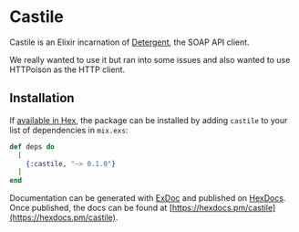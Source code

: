 # Castile

Castile is an Elixir incarnation of [Detergent](https://github.com/devinus/detergent), the SOAP API client.

We really wanted to use it but ran into some issues and also wanted to use
HTTPoison as the HTTP client.

## Installation

If [available in Hex](https://hex.pm/docs/publish), the package can be installed
by adding `castile` to your list of dependencies in `mix.exs`:

```elixir
def deps do
  [
    {:castile, "~> 0.1.0"}
  ]
end
```

Documentation can be generated with [ExDoc](https://github.com/elixir-lang/ex_doc)
and published on [HexDocs](https://hexdocs.pm). Once published, the docs can
be found at [https://hexdocs.pm/castile](https://hexdocs.pm/castile).

